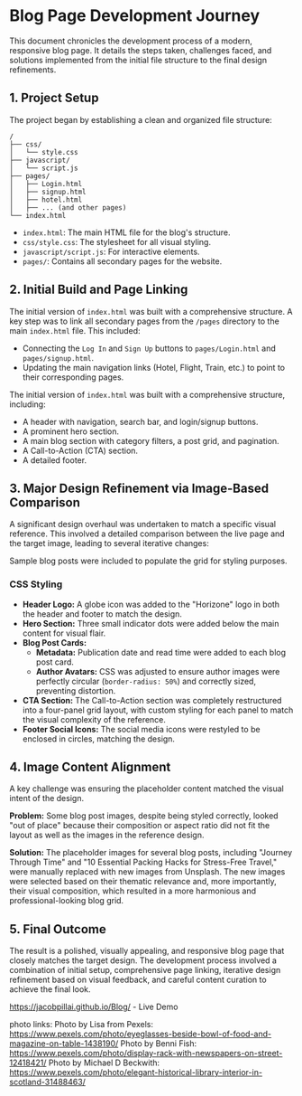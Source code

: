 # Blog Page Development Journey

This document chronicles the development process of a modern, responsive blog page. It details the steps taken, challenges faced, and solutions implemented from the initial file structure to the final design refinements.

## 1. Project Setup

The project began by establishing a clean and organized file structure:

```
/
├── css/
│   └── style.css
├── javascript/
│   └── script.js
├── pages/
│   ├── Login.html
│   ├── signup.html
│   ├── hotel.html
│   ├── ... (and other pages)
└── index.html
```

-   `index.html`: The main HTML file for the blog's structure.
-   `css/style.css`: The stylesheet for all visual styling.
-   `javascript/script.js`: For interactive elements.
-   `pages/`: Contains all secondary pages for the website.

## 2. Initial Build and Page Linking

The initial version of `index.html` was built with a comprehensive structure. A key step was to link all secondary pages from the `/pages` directory to the main `index.html` file. This included:
-   Connecting the `Log In` and `Sign Up` buttons to `pages/Login.html` and `pages/signup.html`.
-   Updating the main navigation links (Hotel, Flight, Train, etc.) to point to their corresponding pages.

The initial version of `index.html` was built with a comprehensive structure, including:
-   A header with navigation, search bar, and login/signup buttons.
-   A prominent hero section.
-   A main blog section with category filters, a post grid, and pagination.
-   A Call-to-Action (CTA) section.
-   A detailed footer.
## 3. Major Design Refinement via Image-Based Comparison
A significant design overhaul was undertaken to match a specific visual reference. This involved a detailed comparison between the live page and the target image, leading to several iterative changes:

Sample blog posts were included to populate the grid for 
styling purposes.

### CSS Styling
-   **Header Logo:** A globe icon was added to the "Horizone" logo in both the header and footer to match the design.
-   **Hero Section:** Three small indicator dots were added below the main content for visual flair.
-   **Blog Post Cards:**
    -   **Metadata:** Publication date and read time were added to each blog post card.
    -   **Author Avatars:** CSS was adjusted to ensure author images were perfectly circular (`border-radius: 50%`) and correctly sized, preventing distortion.
-   **CTA Section:** The Call-to-Action section was completely restructured into a four-panel grid layout, with custom styling for each panel to match the visual complexity of the reference.
-   **Footer Social Icons:** The social media icons were restyled to be enclosed in circles, matching the design.

## 4. Image Content Alignment

A key challenge was ensuring the placeholder content matched the visual intent of the design.

**Problem:** Some blog post images, despite being styled correctly, looked "out of place" because their composition or aspect ratio did not fit the layout as well as the images in the reference design.

**Solution:** The placeholder images for several blog posts, including "Journey Through Time" and "10 Essential Packing Hacks for Stress-Free Travel," were manually replaced with new images from Unsplash. The new images were selected based on their thematic relevance and, more importantly, their visual composition, which resulted in a more harmonious and professional-looking blog grid.

## 5. Final Outcome

The result is a polished, visually appealing, and responsive blog page that closely matches the target design. The development process involved a combination of initial setup, comprehensive page linking, iterative design refinement based on visual feedback, and careful content curation to achieve the final look.

https://jacobpillai.github.io/Blog/ - Live Demo

photo links:
Photo by Lisa from Pexels: https://www.pexels.com/photo/eyeglasses-beside-bowl-of-food-and-magazine-on-table-1438190/ 
Photo by Benni Fish: https://www.pexels.com/photo/display-rack-with-newspapers-on-street-12418421/
Photo by Michael D Beckwith: https://www.pexels.com/photo/elegant-historical-library-interior-in-scotland-31488463/
